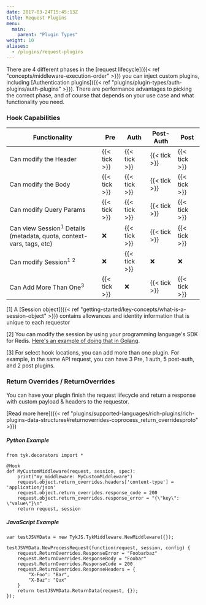 ```yaml
---
date: 2017-03-24T15:45:13Z
title: Request Plugins
menu:
  main:
    parent: "Plugin Types"
weight: 10
aliases: 
  - /plugins/request-plugins
---
```


There are 4 different phases in the [request lifecycle]({{< ref "concepts/middleware-execution-order" >}}) you can inject custom plugins, including [Authentication plugins]({{< ref "plugins/plugin-types/auth-plugins/auth-plugins" >}}).  There are performance advantages to picking the correct phase, and of course that depends on your use case and what functionality you need.

### Hook Capabilities
| Functionality           |   Pre    |  Auth       | Post-Auth |    Post   |
|-------------------------|----------|-------------|-----------|-----------|
| Can modify the Header   | {{< tick >}}       | {{< tick >}}          | {{< tick >}}       | {{< tick >}}  
| Can modify the Body     | {{< tick >}}       | {{< tick >}}          | {{< tick >}}       |{{< tick >}}
| Can modify Query Params | {{< tick >}}       | {{< tick >}}          | {{< tick >}}       |{{< tick >}}
| Can view Session<sup>1</sup> Details (metadata, quota, context-vars, tags, etc)  |   ❌       | {{< tick >}}          |{{< tick >}}          |{{< tick >}}
| Can modify Session<sup>1</sup> <sup>2</sup> |    ❌      | {{< tick >}}          |    ❌      |❌
| Can Add More Than One<sup>3</sup> |    {{< tick >}}      |        ❌   |{{< tick >}}          | {{< tick >}}

[1] A [Session object]({{< ref "getting-started/key-concepts/what-is-a-session-object" >}}) contains allowances and identity information that is unique to each requestor

[2] You can modify the session by using your programming language's SDK for Redis. [Here's an example of doing that in Golang](https://github.com/TykTechnologies/custom-plugins/blob/master/plugins/go-auth-multiple_hook_example/main.go#L135).

[3] For select hook locations, you can add more than one plugin.  For example, in the same API request, you can have 3 Pre, 1 auth, 5 post-auth, and 2 post plugins.

### Return Overrides / ReturnOverrides  
You can have your plugin finish the request lifecycle and return a response with custom  payload & headers to the requestor.

[Read more here]({{< ref "plugins/supported-languages/rich-plugins/rich-plugins-data-structures#returnoverrides-coprocess_return_overridesproto" >}})

##### Python Example

```{.copyWrapper}
from tyk.decorators import *

@Hook
def MyCustomMiddleware(request, session, spec):
    print("my_middleware: MyCustomMiddleware")
    request.object.return_overrides.headers['content-type'] = 'application/json'
    request.object.return_overrides.response_code = 200
    request.object.return_overrides.response_error = "{\"key\": \"value\"}\n"
    return request, session
```

##### JavaScript Example
```{.copyWrapper}
var testJSVMData = new TykJS.TykMiddleware.NewMiddleware({});

testJSVMData.NewProcessRequest(function(request, session, config) {
	request.ReturnOverrides.ResponseError = "Foobarbaz"
    request.ReturnOverrides.ResponseBody = "Foobar"
	request.ReturnOverrides.ResponseCode = 200
	request.ReturnOverrides.ResponseHeaders = {
		"X-Foo": "Bar",
		"X-Baz": "Qux"
	}
	return testJSVMData.ReturnData(request, {});
});
```
